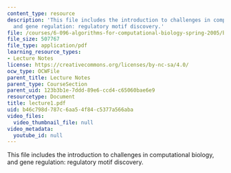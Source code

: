 ```yaml
---
content_type: resource
description: 'This file includes the introduction to challenges in computational biology,
  and gene regulation: regulatory motif discovery.'
file: /courses/6-096-algorithms-for-computational-biology-spring-2005/b46c798d787c6aa54f84c5377a566aba_lecture1.pdf
file_size: 507767
file_type: application/pdf
learning_resource_types:
- Lecture Notes
license: https://creativecommons.org/licenses/by-nc-sa/4.0/
ocw_type: OCWFile
parent_title: Lecture Notes
parent_type: CourseSection
parent_uid: 123b3b1e-7ddd-89e6-ccd4-c65060bae6e9
resourcetype: Document
title: lecture1.pdf
uid: b46c798d-787c-6aa5-4f84-c5377a566aba
video_files:
  video_thumbnail_file: null
video_metadata:
  youtube_id: null
---
```

This file includes the introduction to challenges in computational biology, and gene regulation: regulatory motif discovery.